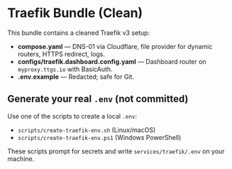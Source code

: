 # Traefik Bundle (Clean)

This bundle contains a cleaned Traefik v3 setup:
- **compose.yaml** — DNS-01 via Cloudflare, file provider for dynamic routers, HTTPS redirect, logs.
- **configs/traefik.dashboard.config.yaml** — Dashboard router on `myproxy.ttgs.io` with BasicAuth.
- **.env.example** — Redacted; safe for Git.

## Generate your real `.env` (not committed)
Use one of the scripts to create a local `.env`:
- `scripts/create-traefik-env.sh` (Linux/macOS)
- `scripts/create-traefik-env.ps1` (Windows PowerShell)

These scripts prompt for secrets and write `services/traefik/.env` on your machine.
